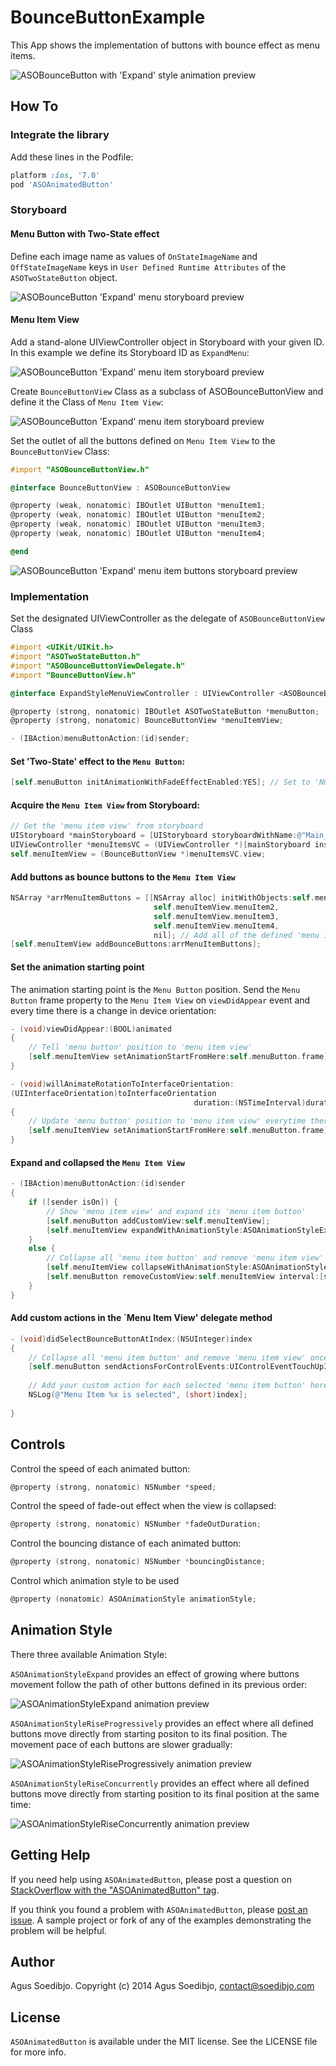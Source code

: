 # BounceButtonExample

This App shows the implementation of buttons with bounce effect as menu items.

![ASOBounceButton with 'Expand' style animation preview](https://raw.githubusercontent.com/wiki/agusso/ASOAnimatedButton/Assets/ASOBounceButton-expand-preview.gif)

## How To

### Integrate the library

Add these lines in the Podfile:

``` ruby
platform :ios, '7.0'
pod 'ASOAnimatedButton'
```

### Storyboard

#### Menu Button with Two-State effect

Define each image name as values of `OnStateImageName` and `OffStateImageName` keys in `User Defined Runtime Attributes` of the `ASOTwoStateButton` object.

![ASOBounceButton 'Expand' menu storyboard preview](https://raw.githubusercontent.com/wiki/agusso/ASOAnimatedButton/Assets/ASOBounceButton-expand-menu-storyboard.png)

#### Menu Item View

Add a stand-alone UIViewController object in Storyboard with your given ID. In this example we define its Storyboard ID as `ExpandMenu`:

![ASOBounceButton 'Expand' menu item storyboard preview](https://raw.githubusercontent.com/wiki/agusso/ASOAnimatedButton/Assets/ASOBounceButton-expand-menuitem-storyboard.png)

Create `BounceButtonView` Class as a subclass of ASOBounceButtonView and define it the Class of `Menu Item View`:  

![ASOBounceButton 'Expand' menu item storyboard preview](https://raw.githubusercontent.com/wiki/agusso/ASOAnimatedButton/Assets/ASOBounceButton-expand-menuitembuttons-storyboard.png)

Set the outlet of all the buttons defined on `Menu Item View` to the `BounceButtonView` Class:

``` objectivec
#import "ASOBounceButtonView.h"

@interface BounceButtonView : ASOBounceButtonView

@property (weak, nonatomic) IBOutlet UIButton *menuItem1;
@property (weak, nonatomic) IBOutlet UIButton *menuItem2;
@property (weak, nonatomic) IBOutlet UIButton *menuItem3;
@property (weak, nonatomic) IBOutlet UIButton *menuItem4;

@end
```

![ASOBounceButton 'Expand' menu item buttons storyboard preview](https://raw.githubusercontent.com/wiki/agusso/ASOAnimatedButton/Assets/ASOBounceButton-expand-menuitembuttons-storyboard.png)

### Implementation

Set the designated UIViewController as the delegate of `ASOBounceButtonView` Class

``` objectivec
#import <UIKit/UIKit.h>
#import "ASOTwoStateButton.h"
#import "ASOBounceButtonViewDelegate.h"
#import "BounceButtonView.h"

@interface ExpandStyleMenuViewController : UIViewController <ASOBounceButtonViewDelegate>

@property (strong, nonatomic) IBOutlet ASOTwoStateButton *menuButton;
@property (strong, nonatomic) BounceButtonView *menuItemView;

- (IBAction)menuButtonAction:(id)sender;

```

#### Set 'Two-State' effect to the `Menu Button`:

``` objectivec
[self.menuButton initAnimationWithFadeEffectEnabled:YES]; // Set to 'NO' to disable Fade effect between its two-state transition
```

#### Acquire the `Menu Item View` from Storyboard:

``` objectivec
// Get the 'menu item view' from storyboard
UIStoryboard *mainStoryboard = [UIStoryboard storyboardWithName:@"Main_iPhone" bundle:nil];
UIViewController *menuItemsVC = (UIViewController *)[mainStoryboard instantiateViewControllerWithIdentifier:@"ExpandMenu"];
self.menuItemView = (BounceButtonView *)menuItemsVC.view;
```

#### Add buttons as bounce buttons to the `Menu Item View`

``` objectivec
NSArray *arrMenuItemButtons = [[NSArray alloc] initWithObjects:self.menuItemView.menuItem1,
                                self.menuItemView.menuItem2,
                                self.menuItemView.menuItem3,
                                self.menuItemView.menuItem4,
                                nil]; // Add all of the defined 'menu item button' to 'menu item view'
[self.menuItemView addBounceButtons:arrMenuItemButtons];
```

#### Set the animation starting point

The animation starting point is the `Menu Button` position. Send the `Menu Button` frame property to the `Menu Item View` on `viewDidAppear` event and every time there is a change in device orientation:

``` objectivec
- (void)viewDidAppear:(BOOL)animated
{
    // Tell 'menu button' position to 'menu item view'
    [self.menuItemView setAnimationStartFromHere:self.menuButton.frame];
}

- (void)willAnimateRotationToInterfaceOrientation:
(UIInterfaceOrientation)toInterfaceOrientation
                                         duration:(NSTimeInterval)duration
{
    // Update 'menu button' position to 'menu item view' everytime there is a change in device orientation
    [self.menuItemView setAnimationStartFromHere:self.menuButton.frame];
}
```

#### Expand and collapsed the `Menu Item View`

``` objectivec
- (IBAction)menuButtonAction:(id)sender
{
    if ([sender isOn]) {
        // Show 'menu item view' and expand its 'menu item button'
        [self.menuButton addCustomView:self.menuItemView];
        [self.menuItemView expandWithAnimationStyle:ASOAnimationStyleExpand];
    }
    else {
        // Collapse all 'menu item button' and remove 'menu item view'
        [self.menuItemView collapseWithAnimationStyle:ASOAnimationStyleExpand];
        [self.menuButton removeCustomView:self.menuItemView interval:[self.menuItemView.collapsedViewDuration doubleValue]];
    }
}

```

#### Add custom actions in the `Menu Item View' delegate method

``` objectivec
- (void)didSelectBounceButtonAtIndex:(NSUInteger)index
{
    // Collapse all 'menu item button' and remove 'menu item view' once a menu item is selected
    [self.menuButton sendActionsForControlEvents:UIControlEventTouchUpInside];
    
    // Add your custom action for each selected 'menu item button' here
    NSLog(@"Menu Item %x is selected", (short)index];
    
}
```

## Controls

Control the speed of each animated button:
``` objectivec
@property (strong, nonatomic) NSNumber *speed;
```

Control the speed of fade-out effect when the view is collapsed:
``` objectivec
@property (strong, nonatomic) NSNumber *fadeOutDuration;
```

Control the bouncing distance of each animated button:
``` objectivec
@property (strong, nonatomic) NSNumber *bouncingDistance;
```

Control which animation style to be used
``` objectivec
@property (nonatomic) ASOAnimationStyle animationStyle;
```

## Animation Style

There three available Animation Style:

`ASOAnimationStyleExpand` provides an effect of growing where buttons movement follow the path of other buttons defined in its previous order:

![ASOAnimationStyleExpand animation preview](https://raw.githubusercontent.com/wiki/agusso/ASOAnimatedButton/Assets/ASOBounceButton-expand-preview.gif)

`ASOAnimationStyleRiseProgressively` provides an effect where all defined buttons move directly from starting positon to its final position. The movement pace of each buttons are slower gradually:

![ASOAnimationStyleRiseProgressively animation preview](https://raw.githubusercontent.com/wiki/agusso/ASOAnimatedButton/Assets/ASOBounceButton-ASOAnimationStyleRiseProgressively-preview.gif)

`ASOAnimationStyleRiseConcurrently` provides an effect where all defined buttons move directly from starting position to its final position at the same time:

![ASOAnimationStyleRiseConcurrently animation preview](https://raw.githubusercontent.com/wiki/agusso/ASOAnimatedButton/Assets/ASOBounceButton-ASOAnimationStyleRiseConcurrently-preview.gif)

## Getting Help

If you need help using `ASOAnimatedButton`, please post a question on [StackOverflow with the "ASOAnimatedButton" tag](http://stackoverflow.com/questions/ask?tags=asoanimatedbutton).

If you think you found a problem with `ASOAnimatedButton`, please [post an issue](https://github.com/agusso/ASOAnimatedButton/issues). A sample project or fork of any of the examples demonstrating the problem will be helpful.

## Author
Agus Soedibjo. Copyright (c) 2014 Agus Soedibjo, contact@soedibjo.com

## License

`ASOAnimatedButton` is available under the MIT license. See the LICENSE file for more info.

